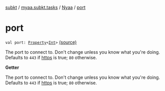 [subkt](../../index.md) / [myaa.subkt.tasks](../index.md) / [Nyaa](index.md) / [port](./port.md)

# port

`val port: `[`Property`](https://docs.gradle.org/current/javadoc/org/gradle/api/provider/Property.html)`<`[`Int`](https://kotlinlang.org/api/latest/jvm/stdlib/kotlin/-int/index.html)`>` [(source)](https://github.com/Myaamori/SubKt/blob/0.1.10/src/main/kotlin/myaa/subkt/tasks/tasks.kt#L845)

The port to connect to. Don't change unless you know what you're doing.
Defaults to `443` if [https](https.md) is true; `80` otherwise.

**Getter**

The port to connect to. Don't change unless you know what you're doing.
Defaults to `443` if [https](https.md) is true; `80` otherwise.

